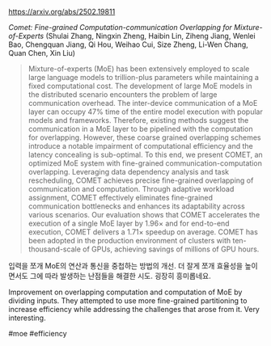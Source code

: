 https://arxiv.org/abs/2502.19811

*Comet: Fine-grained Computation-communication Overlapping for Mixture-of-Experts* (Shulai Zhang, Ningxin Zheng, Haibin Lin, Ziheng Jiang, Wenlei Bao, Chengquan Jiang, Qi Hou, Weihao Cui, Size Zheng, Li-Wen Chang, Quan Chen, Xin Liu)

> Mixture-of-experts (MoE) has been extensively employed to scale large language models to trillion-plus parameters while maintaining a fixed computational cost. The development of large MoE models in the distributed scenario encounters the problem of large communication overhead. The inter-device communication of a MoE layer can occupy 47% time of the entire model execution with popular models and frameworks. Therefore, existing methods suggest the communication in a MoE layer to be pipelined with the computation for overlapping. However, these coarse grained overlapping schemes introduce a notable impairment of computational efficiency and the latency concealing is sub-optimal. To this end, we present COMET, an optimized MoE system with fine-grained communication-computation overlapping. Leveraging data dependency analysis and task rescheduling, COMET achieves precise fine-grained overlapping of communication and computation. Through adaptive workload assignment, COMET effectively eliminates fine-grained communication bottlenecks and enhances its adaptability across various scenarios. Our evaluation shows that COMET accelerates the execution of a single MoE layer by $1.96\times$ and for end-to-end execution, COMET delivers a $1.71\times$ speedup on average. COMET has been adopted in the production environment of clusters with ten-thousand-scale of GPUs, achieving savings of millions of GPU hours.

입력을 쪼개 MoE의 연산과 통신을 중첩하는 방법의 개선. 더 잘게 쪼개 효율성을 높이면서도 그에 따라 발생하는 난점들을 해결한 시도. 굉장히 흥미롭네요.

Improvement on overlapping computation and computation of MoE by dividing inputs. They attempted to use more fine-grained partitioning to increase efficiency while addressing the challenges that arose from it. Very interesting.

#moe #efficiency 